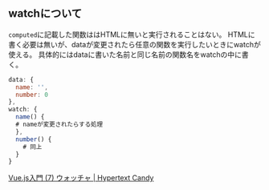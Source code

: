 ## watchについて
`computed`に記載した関数ははHTMLに無いと実行されることはない。
HTMLに書く必要は無いが、dataが変更されたら任意の関数を実行したいときにwatchが使える。
具体的にはdataに書いた名前と同じ名前の関数名をwatchの中に書く。

```javascript
data: {
  name: '',
  number: 0
},
watch: {
  name() {
  # nameが変更されたらする処理
  },
  number() {
    # 同上
  }
}
```

[Vue\.js入門 \(7\) ウォッチャ \| Hypertext Candy](https://www.hypertextcandy.com/vuejs-introduction-watcher)
